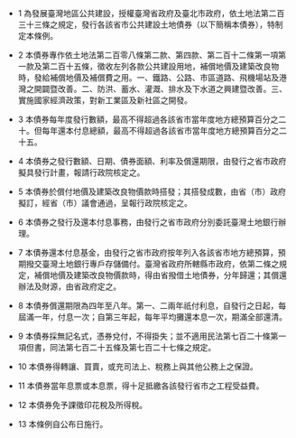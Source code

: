 * 1 為發展臺灣地區公共建設，授權臺灣省政府及臺北市政府，依土地法第二百三十三條之規定，發行各該省市公共建設土地債券（以下簡稱本債券），特制定本條例。

* 2 本債券專作依土地法第二百零八條第二款、第四款、第二百十二條第一項第一款及第二百十五條，徵收左列各款公共建設用地，補償地價及建築改良物時，發給補償地價及補償費之用。一、鐵路、公路、市區道路、飛機場站及港灣之開闢暨改善。二、防洪、蓄水、灌溉、排水及下水道之興建暨改善。三、實施國家經濟政策，對新工業區及新社區之開發。

* 3 本債券每年度發行數額，最高不得超過各該省市當年度地方總預算百分之二十。但每年還本付息總額，最高不得超過各該省市當年度地方總預算百分之二十五。

* 4 本債券之發行數額、日期、債券面額、利率及償還期限，由發行之省市政府擬具發行計畫，報請行政院核定之。

* 5 本債券於償付地價及建築改良物價款時搭發；其搭發成數，由省（市）政府擬訂，經省（市）議會通過，呈報行政院核定之。

* 6 本債券之發行及還本付息事務，由發行之省市政府分別委託臺灣土地銀行辦理。

* 7 本債券還本付息基金，由發行之省市政府按年列入各該省市地方總預算，預期撥交臺灣土地銀行專戶存儲備付。臺灣省政府所轄縣市政府，依第二條之規定，補償地價及建築改良物價款時，得由省撥借土地債券，分年歸還；其償還辦法及財源，由省政府定之。

* 8 本債券償還期限為四年至八年。第一、二兩年祇付利息，自發行之日起，每屆滿一年，付息一次；自第三年起，每年平均攤還本息一次，期滿全部還清。

* 9 本債券採無記名式，憑券兌付，不得掛失；並不適用民法第七百二十條第一項但書，同法第七百二十五條及第七百二十七條之規定。

* 10 本債券得轉讓、買賣，或充司法上、稅務上與其他公務上之保證。

* 11 本債券當年息票或本息票，得十足抵繳各該發行省市之工程受益費。

* 12 本債券免予課徵印花稅及所得稅。

* 13 本條例自公布日施行。

